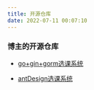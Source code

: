 ```yaml
---
title: 开源仓库
date: 2022-07-11 00:07:10
---
```


### 博主的开源仓库

* [go+gin+gorm选课系统]()

* [antDesign选课系统]()


